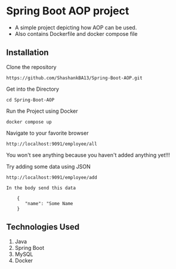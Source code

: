 # Spring Boot AOP project

- A simple project depicting how AOP can be used.
- Also contains Dockerfile and docker compose file

## Installation

Clone the repository
 
 ```
 https://github.com/ShashankBA13/Spring-Boot-AOP.git
 ```

Get into the Directory

```
cd Spring-Boot-AOP
```

Run the Project using Docker

```
docker compose up
```

Navigate to your favorite browser

```
http://localhost:9091/employee/all
```

You won't see anything because you haven't added anything yet!!!

Try adding some data using JSON

```
http://localhost:9091/employee/add

In the body send this data

    {
       "name": "Some Name
    }
```

## Technologies Used

1. Java
2. Spring Boot
3. MySQL
4. Docker